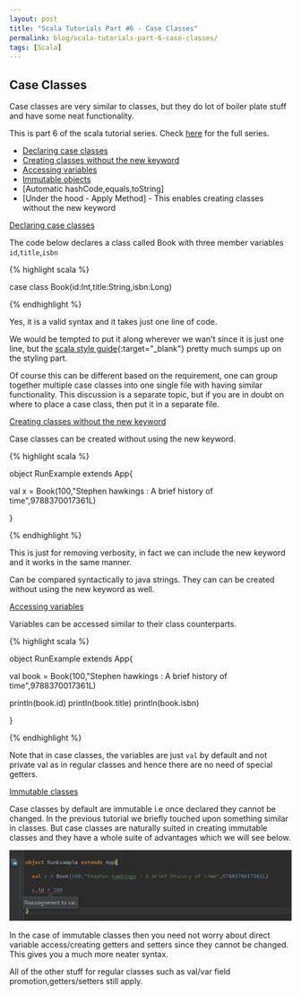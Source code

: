 ```yaml
---
layout: post
title: "Scala Tutorials Part #6 - Case Classes"
permalink: blog/scala-tutorials-part-6-case-classes/
tags: [Scala]
---
```


Case Classes
------------

Case classes are very similar to classes, but they do lot of boiler plate stuff and have some neat functionality.

This is part 6 of the scala tutorial series. Check [here](/tags/#Scala) for the full series.

- [Declaring case classes](#Declaration)
- [Creating classes without the new keyword](#Consumption)
- [Accessing variables](#Access)
- [Immutable objects](#Immutable)
- [Automatic hashCode,equals,toString]
- [Under the hood - Apply Method] - This enables creating classes without the new keyword


<a name="Declaration"><u>Declaring case classes</u></a>

The code below declares a class called Book with three member variables `id`,`title`,`isbn`

{% highlight scala %}

case class Book(id:Int,title:String,isbn:Long)

{% endhighlight %}

Yes, it is a valid syntax and it takes just one line of code.

We would be tempted to put it along wherever we wan't since it is just one line, but the [scala style guide](http://docs.scala-lang.org/style/files.html){:target="_blank"} pretty much sumps up on the styling part.

Of course this can be different based on the requirement, one can group together multiple case classes into one single file with having similar functionality. This discussion is a separate topic, but if you are in doubt on where to place a case class, then put it in a separate file.

<a name="Consumption"><u>Creating classes without the new keyword</u></a>

Case classes can be created without using the new keyword. 

{% highlight scala %}

object RunExample extends App{

  val x = Book(100,"Stephen hawkings : A brief history of time",9788370017361L)

}

{% endhighlight %}

This is just for removing verbosity, in fact we can include the new keyword and it works in the same manner.

Can be compared syntactically to java strings. They can can be created without using the new keyword as well.

<a name="Access"><u>Accessing variables</u></a>

Variables can be accessed similar to their class counterparts.

{% highlight scala %}

object RunExample extends App{

  val book = Book(100,"Stephen hawkings : A brief history of time",9788370017361L)

  println(book.id)
  println(book.title)
  println(book.isbn)

}

{% endhighlight %}

Note that in case classes, the variables are just `val` by default and not private val as in regular classes and hence there are no need of special getters.

<a name="Immutable"><u>Immutable classes</u></a>

Case classes by default are immutable i.e once declared they cannot be changed. In the previous tutorial we briefly touched upon something similar in classes.
But case classes are naturally suited in creating immutable classes and they have a whole suite of advantages which we will see below.

![Constructor no value](/images/case_class_immutable.png)

In the case of immutable classes then you need not worry about direct variable access/creating getters and setters since they cannot be changed. This gives you a much more 
neater syntax.

All of the other stuff for regular classes such as val/var field promotion,getters/setters still apply.














